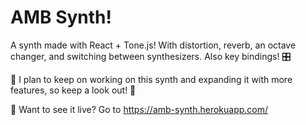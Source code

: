# AMB Synth!

A synth made with React + Tone.js! With distortion, reverb, an octave changer, and switching between synthesizers. Also key bindings! :control_knobs:

:musical_note: I plan to keep on working on this synth and expanding it with more features, so keep a look out! :musical_note:


:musical_score: Want to see it live? Go to https://amb-synth.herokuapp.com/

